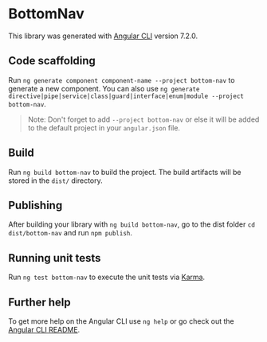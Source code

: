 # BottomNav

This library was generated with [Angular CLI](https://github.com/angular/angular-cli) version 7.2.0.

## Code scaffolding

Run `ng generate component component-name --project bottom-nav` to generate a new component. You can also use `ng generate directive|pipe|service|class|guard|interface|enum|module --project bottom-nav`.
> Note: Don't forget to add `--project bottom-nav` or else it will be added to the default project in your `angular.json` file. 

## Build

Run `ng build bottom-nav` to build the project. The build artifacts will be stored in the `dist/` directory.

## Publishing

After building your library with `ng build bottom-nav`, go to the dist folder `cd dist/bottom-nav` and run `npm publish`.

## Running unit tests

Run `ng test bottom-nav` to execute the unit tests via [Karma](https://karma-runner.github.io).

## Further help

To get more help on the Angular CLI use `ng help` or go check out the [Angular CLI README](https://github.com/angular/angular-cli/blob/master/README.md).
